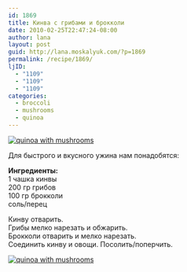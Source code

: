 ```yaml
---
id: 1869
title: Кинва с грибами и брокколи
date: 2010-02-25T22:47:24-08:00
author: lana
layout: post
guid: http://lana.moskalyuk.com/?p=1869
permalink: /recipe/1869/
ljID:
  - "1109"
  - "1109"
  - "1109"
categories:
  - broccoli
  - mushrooms
  - quinoa
---
```

<a class="flickr-image alignnone" title="quinoa with mushrooms" href="http://www.flickr.com/photos/67405678@N00/4388547485/" target="_blank"><img src="http://farm3.static.flickr.com/2709/4388547485_0405dd16b9.jpg" alt="quinoa with mushrooms" /></a>

Для быстрого и вкусного ужина нам понадобятся:

**Ингредиенты:**  
1 чашка кинвы  
200 гр грибов  
100 гр брокколи  
соль/перец

Кинву отварить.  
Грибы мелко нарезать и обжарить.  
Брокколи отварить и мелко нарезать.  
Соединить кинву и овощи. Посолить/поперчить.

<a class="flickr-image alignnone" title="quinoa with mushrooms" href="http://www.flickr.com/photos/67405678@N00/4388547647/" target="_blank"><img src="http://farm3.static.flickr.com/2802/4388547647_efd27811e2.jpg" alt="quinoa with mushrooms" /></a>